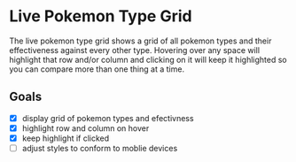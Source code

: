 # Live Pokemon Type Grid

The live pokemon type grid shows a grid of all pokemon types and their effectiveness against
every other type. Hovering over any space will highlight that row and/or column and clicking
on it will keep it highlighted so you can compare more than one thing at a time.

## Goals

- [x] display grid of pokemon types and efectivness
- [x] highlight row and column on hover
- [x] keep highlight if clicked
- [ ] adjust styles to conform to moblie devices

